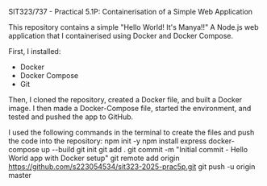 SIT323/737 - Practical 5.1P: Containerisation of a Simple Web Application

This repository contains a simple "Hello World! It's Manya!!" A Node.js web application that I containerised using Docker and Docker Compose.

First, I installed:
- Docker 
- Docker Compose
- Git

Then, I cloned the repository, created a Docker file, and built a Docker image. I then made a Docker-Compose file, started the environment, and tested and pushed the app to GitHub.

I used the following commands in the terminal to create the files and push the code into the repository:
npm init -y
npm install express
docker-compose up --build
git init
git add .
git commit -m "Initial commit - Hello World app with Docker setup"
git remote add origin https://github.com/s223054534/sit323-2025-prac5p.git
git push -u origin master

